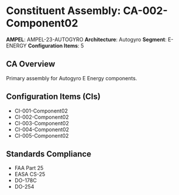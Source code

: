 # Constituent Assembly: CA-002-Component02

**AMPEL**: AMPEL-23-AUTOGYRO
**Architecture**: Autogyro
**Segment**: E-ENERGY
**Configuration Items**: 5

## CA Overview
Primary assembly for Autogyro E Energy components.

## Configuration Items (CIs)
- CI-001-Component02
- CI-002-Component02
- CI-003-Component02
- CI-004-Component02
- CI-005-Component02

## Standards Compliance
- FAA Part 25
- EASA CS-25
- DO-178C
- DO-254
